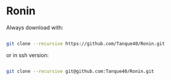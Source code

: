# Ronin

Always download with:

```bash

git clone --recursive https://github.com/Tanque40/Ronin.git

```

or in ssh version:

```bash

git clone --recursive git@github.com:Tanque40/Ronin.git

```
